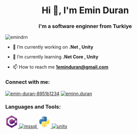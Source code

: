 <h1 align="center">Hi 👋, I'm Emin Duran</h1>
<h3 align="center">I'm a software enginner from Turkiye</h3>

<p align="left"> <img src="https://komarev.com/ghpvc/?username=emindrn&label=Profile%20views&color=0e75b6&style=flat" alt="emindrn" /> </p>

- 🔭 I’m currently working on **.Net , Unity**

- 🌱 I’m currently learning **.Net Core , Unity**

- 📫 How to reach me **1eminduran@gmail.com**

<h3 align="left">Connect with me:</h3>
<p align="left">
<a href="https://linkedin.com/in/emin-duran-8951b1234" target="blank"><img align="center" src="https://raw.githubusercontent.com/rahuldkjain/github-profile-readme-generator/master/src/images/icons/Social/linked-in-alt.svg" alt="emin-duran-8951b1234" height="30" width="40" /></a>
<a href="https://instagram.com/emi̇nn.duran" target="blank"><img align="center" src="https://raw.githubusercontent.com/rahuldkjain/github-profile-readme-generator/master/src/images/icons/Social/instagram.svg" alt="emi̇nn.duran" height="30" width="40" /></a>
</p>

<h3 align="left">Languages and Tools:</h3>
<p align="left"> <a href="https://www.w3schools.com/cs/" target="_blank" rel="noreferrer"> <img src="https://raw.githubusercontent.com/devicons/devicon/master/icons/csharp/csharp-original.svg" alt="csharp" width="40" height="40"/> </a><a href="https://www.microsoft.com/en-us/sql-server" target="_blank" rel="noreferrer"> <img src="https://www.svgrepo.com/show/303229/microsoft-sql-server-logo.svg" alt="mssql" width="40" height="40"/> </a><a href="https://www.python.org" target="_blank" rel="noreferrer"> <img src="https://raw.githubusercontent.com/devicons/devicon/master/icons/python/python-original.svg" alt="python" width="40" height="40"/> </a><a href="https://unity.com/" target="_blank" rel="noreferrer"> <img src="https://www.vectorlogo.zone/logos/unity3d/unity3d-icon.svg" alt="unity" width="40" height="40"/> </a> </p>






